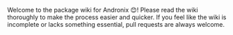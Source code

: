 Welcome to the package wiki for Andronix 😊! Please read the wiki thoroughly to make the process easier and quicker. If you feel like the wiki is incomplete or lacks something essential, pull requests are always welcome.
